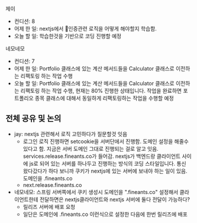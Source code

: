 
제이
- 컨디션: 8
- 어제 한 일: nextjs에서 인증관련 로직을 어떻게 해야할지 학습함.
- 오늘 할 일: 학습한것을 기반으로 코딩 진행할 예정

네모네모
- 컨디션: 7
- 어제 한 일: Portfolio 클래스에 있는 계산 메서드들을 Calculator 클래스로 이전하는 리팩토링 하는 작업 수행 
- 오늘 할 일: Portfolio 클래스에 있는 계산 메서드들을 Calculator 클래스로 이전하는 리팩토링 하는 작업 수행, 현재는 80% 진행한 상태입니다. 작업을 완료하면 포트폴리오 종목 클래스에 대해서 동일하게 리팩토링하는 작업을 수행할 예정

## 전체 공유 및 논의
- jay: nextjs 관련해서 로직 고민하다가 질문할것 잇음
	- 로그인 로직 진행하면 setcookie을 서버단에서 진행함. 도메인 설정을 해줄수 있다고 함. 지금은 서버 도메인 그대로 진행되는 걸로 알고 잇음. services.release.fineants.co가 들어감. nextjs가 백엔드랑 클라이언트 사이에 js로 되어 있는 서버를 하나두고 진행하는 방식의 코딩 스타일입니다. 통신 왔다갔다가 하다 보니까 쿠키가 nextjs에 있는 서버에 보내야 하는 일이 있음. 도메인을 .fineants.co 
	- next.release.fineants.co
- 네모네모: 스프링 서버쪽에서 쿠키 생성시 도메인을 ".fineants.co" 설정해서 클라이언트한테 전달하면은 nextjs클라이언트와 nextjs 서버에 둘다 전달이 가능하다?
	- 릴리즈 서버에 배포 요청
	- 일단은 도메인에 .fineants.co 이런식으로 설정한 다음에 한번 릴리즈에 배포